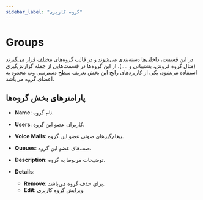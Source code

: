 ```yaml
---
sidebar_label: "گروه کاربری"
---
```

<head>
  <title>گروه کاربری  | مستندات سیموتل</title>
</head>

# Groups

در این قسمت، داخلی‌‌ها دسته‌‌بندی می‌شوند و در قالب گروه‌‌های مختلف قرار می‌‌گیرند (مثال گروه فروش، پشتیبانی و ....). از این گروه‌‌ها در قسمت‌‌هایی از جمله گزارش‌‌گیری‌ ‌استفاده می‌شود، یکی از کاربردهای رایج این بخش تعریف سطح دسترسی وب محدود به اعضای گروه می‌باشد.

## پارامترهای بخش گروه‌ها

- **Name**: نام گروه.

- **Users**: کاربران عضو این گروه.

- **Voice Mails**: پیغام‌گیرهای صوتی عضو این گروه.

- **Queues**: صف‌های عضو این گروه.

- **Description**: توضیحات مربوط به گروه.

- **Details**:
	- **Remove**: برای حذف گروه می‌باشد.
	- **Edit**: ویرایش گروه کاربری.